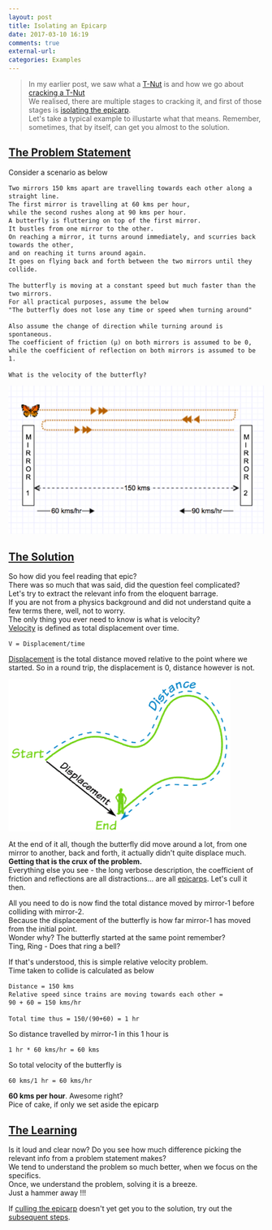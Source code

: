 ```yaml
---
layout: post
title: Isolating an Epicarp
date: 2017-03-10 16:19
comments: true
external-url:
categories: Examples
---
```


>In my earlier post, we saw what a [T-Nut](/blog/2017/02/21/technical-nuts/) is and how we go about [cracking a T-Nut](/blog/2017/03/08/cracking-a-tnut)<br>
We realised, there are multiple stages to cracking it, and first of those stages is [isolating the epicarp](/blog/2017/03/08/cracking-a-tnut/#step-1---isolate-the-epicarp).<br>
Let's take a typical example to illustarte what that means. Remember, sometimes, that by itself, can get you almost to the solution. 

## <u>The Problem Statement</u>

Consider a scenario as below<br>
```
Two mirrors 150 kms apart are travelling towards each other along a straight line.
The first mirror is travelling at 60 kms per hour,
while the second rushes along at 90 kms per hour.
A butterfly is fluttering on top of the first mirror.
It bustles from one mirror to the other.
On reaching a mirror, it turns around immediately, and scurries back towards the other,
and on reaching it turns around again.
It goes on flying back and forth between the two mirrors until they collide.

The butterfly is moving at a constant speed but much faster than the two mirrors.
For all practical purposes, assume the below
"The butterfly does not lose any time or speed when turning around"

Also assume the change of direction while turning around is spontaneous.
The coefficient of friction (µ) on both mirrors is assumed to be 0,
while the coefficient of reflection on both mirrors is assumed to be 1.

What is the velocity of the butterfly?
```

<img src="/assets/2017-03-10/mirrors.png">

## <u>The Solution</u>

So how did you feel reading that epic?<br>
There was so much that was said, did the question feel complicated?<br>
Let's try to extract the relevant info from the eloquent barrage.<br>
If you are not from a physics background and did not understand quite a few terms there, well, not to worry.<br>
The only thing you ever need to know is what is velocity?<br>
[Velocity](https://en.wikipedia.org/wiki/Velocity) is defined as total displacement over time.<br>
```
V = Displacement/time
```

[Displacement](https://en.wikipedia.org/wiki/Displacement_(vector)) is the total distance moved relative to the point where we started. So in a round trip, the displacement is 0, distance however is not.<br>

<img src="/assets/2017-03-10/displace-distance.png">

At the end of it all, though the butterfly did move around a lot, from one mirror to another, back and forth, it actually didn't quite displace much.<br>
**Getting that is the crux of the problem.**<br>
Everything else you see - the long verbose description, the coefficient of friction and reflections are all distractions... are all [epicarps](https://en.wikipedia.org/wiki/Fruit_anatomy#Epicarp).
Let's cull it then.<br>

All you need to do is now find the total distance moved by mirror-1 before colliding with mirror-2.<br>
Because the displacement of the butterfly is how far mirror-1 has moved from the initial point.<br>
Wonder why? The butterfly started at the same point remember?<br>
Ting, Ring - Does that ring a bell?<br>

If that's understood, this is simple relative velocity problem.<br>
Time taken to collide is calculated as below<br>

```
Distance = 150 kms
Relative speed since trains are moving towards each other = 
90 + 60 = 150 kms/hr

Total time thus = 150/(90+60) = 1 hr
```

So distance travelled by mirror-1 in this 1 hour is
```
1 hr * 60 kms/hr = 60 kms
```

So total velocity of the butterfly is

```
60 kms/1 hr = 60 kms/hr
```

**60 kms per hour**. Awesome right?<br>
Pice of cake, if only we set aside the epicarp<br>

## <u>The Learning</u>

Is it loud and clear now? Do you see how much difference picking the relevant info from a problem statement makes?<br>
We tend to understand the problem so much better, when we focus on the specifics.<br>
Once, we understand the problem, solving it is a breeze.<br>
Just a hammer away !!!

If [culling the epicarp](/blog/2017/03/08/cracking-a-tnut/#step-1---isolate-the-epicarp) doesn't yet get you to the solution, try out the [subsequent steps](/blog/2017/03/08/cracking-a-tnut/#step-2---take-the-first-bite).



